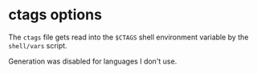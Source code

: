 # ctags options

The `ctags` file gets read into the `$CTAGS` shell environment variable by
the `shell/vars` script.

Generation was disabled for languages I don't use.

